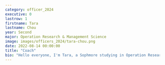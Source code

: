 ```yaml
---
category: officer_2024
executive: 0
lastrow: 1
firstname: Tara
lastname: Chou
year: Second
major: Operation Research & Management Science
image: images/officers_2024/tara-chou.png
date: 2022-08-14 00:00:00
title: "Coach"
bio: "Hello everyone, I'm Tara, a Sophmore studying in Operation Research and Management Science. Outside of badminton, I also play volleyball and tennis, so hit me up if you wanna play together. I also love going on random trips, the beach, food, boba, and doing my nails. You guys should all pull up to training since my co and I will make the greatest and funnest training!"
---
```

